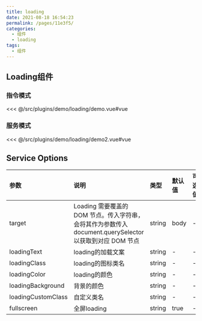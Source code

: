 ```yaml
---
title: loading
date: 2021-08-18 16:54:23
permalink: /pages/11e3f5/
categories:
  - 组件
  - loading
tags:
  - 组件
---
```

## Loading组件

### 指令模式

<InitDemoBlock>
  <loading-demo/>
</InitDemoBlock>

<<< @/src/plugins/demo/loading/demo.vue#vue

### 服务模式

<InitDemoBlock>
  <loading-demo2/>
</InitDemoBlock>

<<< @/src/plugins/demo/loading/demo2.vue#vue



## Service Options

参数	| 说明	| 类型	| 默认值	| 可选值
:--- | :---| :--- | :--- | :---
target | Loading 需要覆盖的 DOM 节点。传入字符串，会将其作为参数传入 document.querySelector以获取到对应 DOM 节点 | string | body | -
loadingText | loading的加载文案 | string | - | -
loadingClass | loading的图标类名 | string | - | -
loadingColor | loading的颜色 | string | - | -
loadingBackground | 背景的颜色 | string | - | -
loadingCustomClass | 自定义类名 | string | - | -
fullscreen | 全屏loading | string | true | -